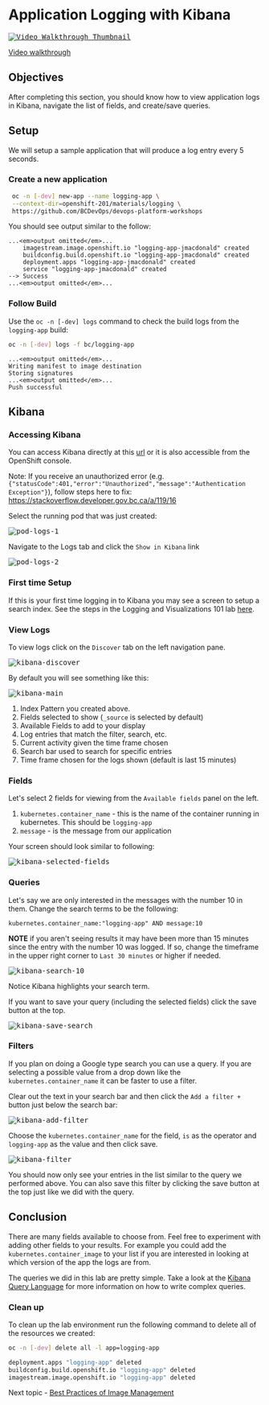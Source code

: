 # Application Logging with Kibana

<kbd>[![Video Walkthrough Thumbnail](././images/logging/logging-with-kibana.png)](https://youtu.be/VnpelRzTjOw)</kbd>

[Video walkthrough](https://youtu.be/VnpelRzTjOw)

## Objectives

After completing this section, you should know how to view application logs in Kibana, navigate the list of fields, and create/save queries.

## Setup

We will setup a sample application that will produce a log entry every 5 seconds.

### Create a new application

```bash
 oc -n [-dev] new-app --name logging-app \
 --context-dir=openshift-201/materials/logging \
 https://github.com/BCDevOps/devops-platform-workshops
```

You should see output similar to the follow:

```text
...<em>output omitted</em>...
    imagestream.image.openshift.io "logging-app-jmacdonald" created
    buildconfig.build.openshift.io "logging-app-jmacdonald" created
    deployment.apps "logging-app-jmacdonald" created
    service "logging-app-jmacdonald" created
--> Success
...<em>output omitted</em>...
```

### Follow Build

Use the `oc -n [-dev] logs` command to check the build logs from the `logging-app` build:

```bash
oc -n [-dev] logs -f bc/logging-app
```

```text
...<em>output omitted</em>...
Writing manifest to image destination
Storing signatures
...<em>output omitted</em>...
Push successful
```

## Kibana

### Accessing Kibana

You can access Kibana directly at this [url](https://kibana-openshift-logging.apps.silver.devops.gov.bc.ca/) or it is also accessible from the OpenShift console.

Note: If you receive an unauthorized error (e.g. `{"statusCode":401,"error":"Unauthorized","message":"Authentication Exception"}`), follow steps here to fix: <https://stackoverflow.developer.gov.bc.ca/a/119/16>

Select the running pod that was just created:

<kbd>![pod-logs-1](images/logging/pod-logs-01.png)</kbd>

Navigate to the Logs tab and click the `Show in Kibana` link

<kbd>![pod-logs-2](images/logging/pod-logs-02.png)</kbd>

### First time Setup

If this is your first time logging in to Kibana you may see a screen to setup a search index.  See the steps in the Logging and Visualizations 101 lab [here](https://github.com/BCDevOps/devops-platform-workshops/blob/master/101-lab/content/12_logging_and_visualizations.md#logging-and-visualizations).

### View Logs

To view logs click on the `Discover` tab on the left navigation pane.

<kbd>![kibana-discover](images/logging/kibana-discover.png)</kbd>

By default you will see something like this:

<kbd>![kibana-main](images/logging/kibana-main.png)</kbd>

1. Index Pattern you created above.
2. Fields selected to show (`_source` is selected by default)
3. Available Fields to add to your display
4. Log entries that match the filter, search, etc.
5. Current activity given the time frame chosen
6. Search bar used to search for specific entries
7. Time frame chosen for the logs shown (default is last 15 minutes)

### Fields

Let's select 2 fields for viewing from the `Available fields` panel on the left.

1. `kubernetes.container_name` - this is the name of the container running in kubernetes.  This should be `logging-app`
2. `message` - is the message from our application

Your screen should look similar to following:

<kbd>![kibana-selected-fields](images/logging/kibana-selected-fields.png)</kbd>

### Queries

Let's say we are only interested in the messages with the number 10 in them.  Change the search terms to be the following:

```text
kubernetes.container_name:"logging-app" AND message:10
```

__NOTE__ if you aren't seeing results it may have been more than 15 minutes since the entry with the number 10 was logged.  If so, change the timeframe in the upper right corner to `Last 30 minutes` or higher if needed.

<kbd>![kibana-search-10](images/logging/kibana-search-10.png)</kbd>

Notice Kibana highlights your search term.

If you want to save your query (including the selected fields) click the save button at the top.

<kbd>![kibana-save-search](images/logging/kibana-save-search.png)</kbd>

### Filters

If you plan on doing a Google type search you can use a query.  If you are selecting a possible value from a drop down like the `kubernetes.container_name` it can be faster to use a filter.

Clear out the text in your search bar and then click the `Add a filter +` button just below the search bar:

<kbd>![kibana-add-filter](images/logging/kibana-add-filter.png)</kbd>

Choose the `kubernetes.container_name` for the field, `is` as the operator and `logging-app` as the value and then click save.

<kbd>![kibana-filter](images/logging/kibana-filter.png)</kbd>

You should now only see your entries in the list similar to the query we performed above.  You can also save this filter by clicking the save button at the top just like we did with the query.

## Conclusion

There are many fields available to choose from.  Feel free to experiment with adding other fields to your results.  For example you could add the `kubernetes.container_image` to your list if you are interested in looking at which version of the app the logs are from.

The queries we did in this lab are pretty simple.  Take a look at the [Kibana Query Language](https://www.elastic.co/guide/en/kibana/current/kuery-query.html) for more information on how to write complex queries.

### Clean up

To clean up the lab environment run the following command to delete all of the resources we created:

```bash
oc -n [-dev] delete all -l app=logging-app

deployment.apps "logging-app" deleted
buildconfig.build.openshift.io "logging-app" deleted
imagestream.image.openshift.io "logging-app" deleted
```

Next topic - [Best Practices of Image Management](https://github.com/BCDevOps/devops-platform-workshops/blob/master/openshift-201/image-management.md)
